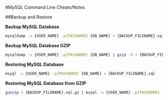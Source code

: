 #MySQL Command Line Cheats/Notes

##Backup and Restore 

**Backup MySQL Database**
```Bash
mysqldump -u {USER_NAME} -p{PASSWORD} {DB_NAME} > {BACKUP_FILENAME}.sql
```

**Backup MySQL Database GZIP**
```Bash
mysqldump -u {USER_NAME} -p{PASSWORD} {DB_NAME} | gzip -9 > {BACKUP_FILENAME}.sql.gz
```

**Restoring MySQL Database**
```Bash
msyql -u {USER_NAME} -p{PASSWORD} {DB_NAME} < {BACKUP_FILENAME}.sql
```

**Restoring MySQL Database from GZIP**
```Bash
gunzip < {BACKUP_FILENAME}.sql.gz | msyql -u {USER_NAME} -p{PASSWORD} {DB_NAME}
```